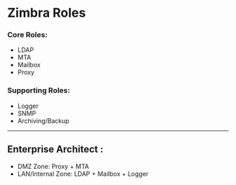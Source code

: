 # Zimbra Roles
### Core Roles:
  * LDAP
  * MTA
  * Mailbox
  * Proxy
### Supporting Roles:
  * Logger
  * SNMP
  * Archiving/Backup

----------------------------------------------------

## Enterprise Architect :
- DMZ Zone: Proxy + MTA
- LAN/Internal Zone: LDAP + Mailbox + Logger
